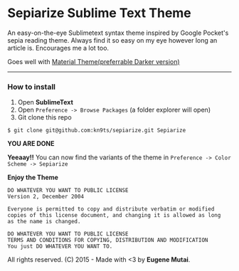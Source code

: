 # Sepiarize Sublime Text Theme

An easy-on-the-eye Sublimetext syntax theme inspired by Google Pocket's sepia reading theme. Always find it so easy on my eye however long an article is. Encourages me a lot too.

Goes well with [Material Theme(preferrable Darker version)](http://equinusocio.github.io/material-theme/)

---

### How to install

1. Open __SublimeText__
2. Open `Preference -> Browse Packages` (a folder explorer will open)
3. Git clone this repo

```
$ git clone git@github.com:kn9ts/sepiarize.git Sepiarize
```

__YOU ARE DONE__

__Yeeaay!!__ You can now find the variants of the theme in `Preference -> Color Scheme -> Sepiarize`

__Enjoy the Theme__

```
DO WHATEVER YOU WANT TO PUBLIC LICENSE
Version 2, December 2004

Everyone is permitted to copy and distribute verbatim or modified
copies of this license document, and changing it is allowed as long
as the name is changed.

DO WHATEVER YOU WANT TO PUBLIC LICENSE
TERMS AND CONDITIONS FOR COPYING, DISTRIBUTION AND MODIFICATION
You just DO WHATEVER YOU WANT TO.
```
All rights reserved. (C) 2015 - Made with <3 by __Eugene Mutai__.